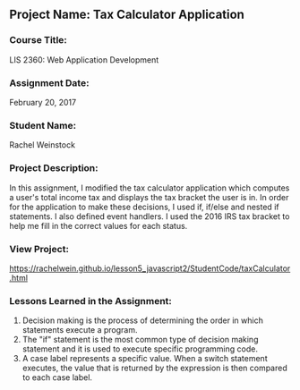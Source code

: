 ## Project Name:  Tax Calculator Application

### Course Title:
LIS 2360:  Web Application Development

### Assignment Date:  
February 20, 2017

### Student Name:  
Rachel Weinstock

### Project Description:
In this assignment, I modified the tax calculator application which computes a user's total income tax and displays the tax bracket the user is in. In order for the application to make these decisions, I used if, if/else and nested if statements. I also defined event handlers. I used the 2016 IRS tax bracket to help me fill in the correct values for each status. 

### View Project:
https://rachelwein.github.io/lesson5_javascript2/StudentCode/taxCalculator.html

### Lessons Learned in the Assignment:
1. Decision making is the process of determining the order in which statements execute a program. 
2. The "if" statement is the most common type of decision making statement and it is used to execute specific programming code. 
3. A case label represents a specific value. When a switch statement executes, the value that is returned by the expression is then compared to each case label. 
